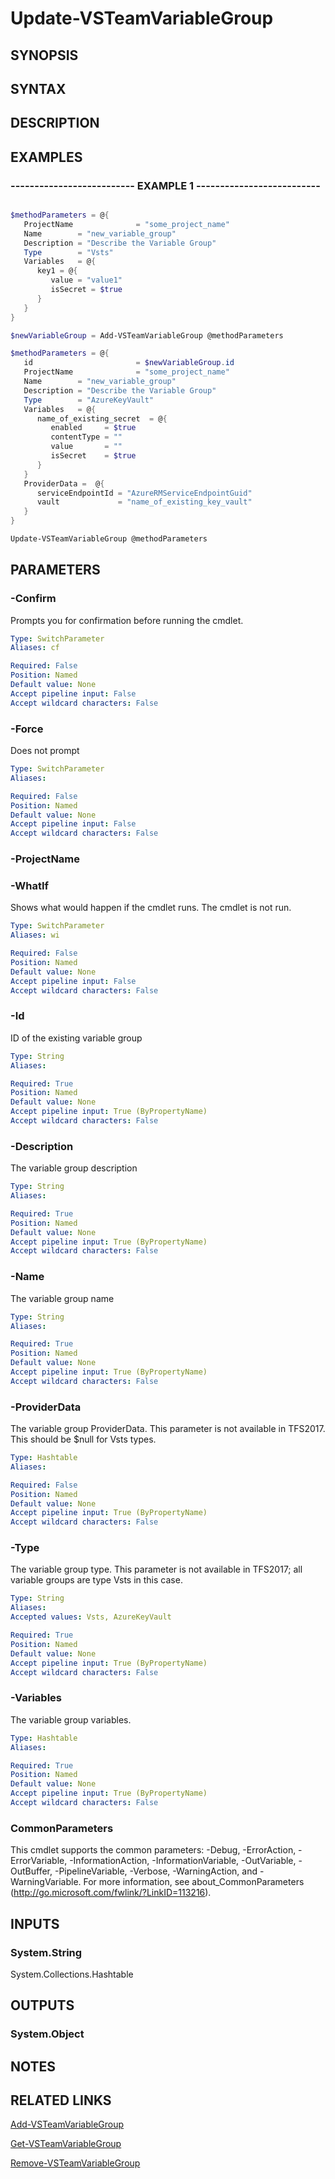 <!-- #include "./common/header.md" -->

# Update-VSTeamVariableGroup

## SYNOPSIS

<!-- #include "./synopsis/Update-VSTeamVariableGroup.md" -->

## SYNTAX

## DESCRIPTION

<!-- #include "./synopsis/Update-VSTeamVariableGroup.md" -->

## EXAMPLES

### -------------------------- EXAMPLE 1 --------------------------

```powershell

$methodParameters = @{
   ProjectName              = "some_project_name"
   Name        = "new_variable_group"
   Description = "Describe the Variable Group"
   Type        = "Vsts"
   Variables   = @{
      key1 = @{
         value = "value1"
         isSecret = $true
      }
   }
}

$newVariableGroup = Add-VSTeamVariableGroup @methodParameters

$methodParameters = @{
   id                       = $newVariableGroup.id
   ProjectName              = "some_project_name"
   Name        = "new_variable_group"
   Description = "Describe the Variable Group"
   Type        = "AzureKeyVault"
   Variables   = @{
      name_of_existing_secret  = @{
         enabled     = $true
         contentType = ""
         value       = ""
         isSecret    = $true
      }
   }
   ProviderData =  @{
      serviceEndpointId = "AzureRMServiceEndpointGuid"
      vault             = "name_of_existing_key_vault"
   }
}

Update-VSTeamVariableGroup @methodParameters
```

## PARAMETERS

### -Confirm

Prompts you for confirmation before running the cmdlet.

```yaml
Type: SwitchParameter
Aliases: cf

Required: False
Position: Named
Default value: None
Accept pipeline input: False
Accept wildcard characters: False
```

### -Force

Does not prompt

```yaml
Type: SwitchParameter
Aliases:

Required: False
Position: Named
Default value: None
Accept pipeline input: False
Accept wildcard characters: False
```

### -ProjectName

<!-- #include "./params/projectName.md" -->

### -WhatIf

Shows what would happen if the cmdlet runs.
The cmdlet is not run.

```yaml
Type: SwitchParameter
Aliases: wi

Required: False
Position: Named
Default value: None
Accept pipeline input: False
Accept wildcard characters: False
```

### -Id

ID of the existing variable group

```yaml
Type: String
Aliases:

Required: True
Position: Named
Default value: None
Accept pipeline input: True (ByPropertyName)
Accept wildcard characters: False
```

### -Description

The variable group description

```yaml
Type: String
Aliases:

Required: True
Position: Named
Default value: None
Accept pipeline input: True (ByPropertyName)
Accept wildcard characters: False
```

### -Name

The variable group name

```yaml
Type: String
Aliases:

Required: True
Position: Named
Default value: None
Accept pipeline input: True (ByPropertyName)
Accept wildcard characters: False
```

### -ProviderData

The variable group ProviderData.  This parameter is not available in TFS2017. This should be $null for Vsts types.

```yaml
Type: Hashtable
Aliases:

Required: False
Position: Named
Default value: None
Accept pipeline input: True (ByPropertyName)
Accept wildcard characters: False
```

### -Type

The variable group type.  This parameter is not available in TFS2017; all variable groups are type Vsts in this case.

```yaml
Type: String
Aliases:
Accepted values: Vsts, AzureKeyVault

Required: True
Position: Named
Default value: None
Accept pipeline input: True (ByPropertyName)
Accept wildcard characters: False
```

### -Variables

The variable group variables.

```yaml
Type: Hashtable
Aliases:

Required: True
Position: Named
Default value: None
Accept pipeline input: True (ByPropertyName)
Accept wildcard characters: False
```

### CommonParameters

This cmdlet supports the common parameters: -Debug, -ErrorAction, -ErrorVariable, -InformationAction, -InformationVariable, -OutVariable, -OutBuffer, -PipelineVariable, -Verbose, -WarningAction, and -WarningVariable.
For more information, see about_CommonParameters (http://go.microsoft.com/fwlink/?LinkID=113216).

## INPUTS

### System.String

System.Collections.Hashtable

## OUTPUTS

### System.Object

## NOTES

## RELATED LINKS

[Add-VSTeamVariableGroup](Add-VSTeamVariableGroup.md)

[Get-VSTeamVariableGroup](Get-VSTeamVariableGroup.md)

[Remove-VSTeamVariableGroup](Remove-VSTeamVariableGroup.md)

